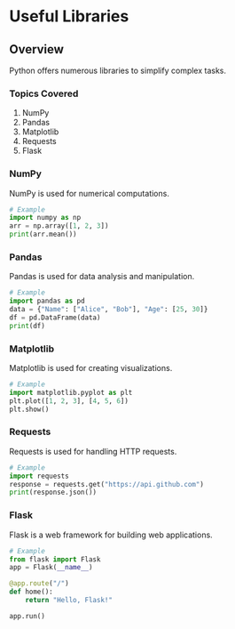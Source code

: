 # Useful Libraries

## Overview
Python offers numerous libraries to simplify complex tasks.

### Topics Covered

1. NumPy
2. Pandas
3. Matplotlib
4. Requests
5. Flask

### NumPy
NumPy is used for numerical computations.

```python
# Example
import numpy as np
arr = np.array([1, 2, 3])
print(arr.mean())
```

### Pandas
Pandas is used for data analysis and manipulation.

```python
# Example
import pandas as pd
data = {"Name": ["Alice", "Bob"], "Age": [25, 30]}
df = pd.DataFrame(data)
print(df)
```

### Matplotlib
Matplotlib is used for creating visualizations.

```python
# Example
import matplotlib.pyplot as plt
plt.plot([1, 2, 3], [4, 5, 6])
plt.show()
```

### Requests
Requests is used for handling HTTP requests.

```python
# Example
import requests
response = requests.get("https://api.github.com")
print(response.json())
```

### Flask
Flask is a web framework for building web applications.

```python
# Example
from flask import Flask
app = Flask(__name__)

@app.route("/")
def home():
    return "Hello, Flask!"

app.run()
```
